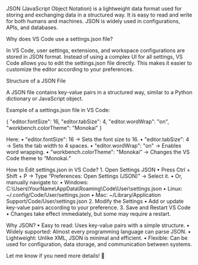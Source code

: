 JSON (JavaScript Object Notation) is a lightweight data format used for storing and exchanging data in a structured way. It is easy to read and write for both humans and machines. JSON is widely used in configurations, APIs, and databases.

Why does VS Code use a settings.json file?

In VS Code, user settings, extensions, and workspace configurations are stored in JSON format. Instead of using a complex UI for all settings, VS Code allows you to edit the settings.json file directly. This makes it easier to customize the editor according to your preferences.

Structure of a JSON File

A JSON file contains key-value pairs in a structured way, similar to a Python dictionary or JavaScript object.

Example of a settings.json file in VS Code:

{
  "editor.fontSize": 16,
  "editor.tabSize": 4,
  "editor.wordWrap": "on",
  "workbench.colorTheme": "Monokai"
}

Here:
	•	"editor.fontSize": 16 → Sets the font size to 16.
	•	"editor.tabSize": 4 → Sets the tab width to 4 spaces.
	•	"editor.wordWrap": "on" → Enables word wrapping.
	•	"workbench.colorTheme": "Monokai" → Changes the VS Code theme to “Monokai.”

How to Edit settings.json in VS Code?
	1.	Open Settings JSON
	•	Press Ctrl + Shift + P → Type “Preferences: Open Settings (JSON)” → Select it.
	•	Or, manually navigate to:
	•	Windows: C:\Users\YourName\AppData\Roaming\Code\User\settings.json
	•	Linux: ~/.config/Code/User/settings.json
	•	Mac: ~/Library/Application Support/Code/User/settings.json
	2.	Modify the Settings
	•	Add or update key-value pairs according to your preference.
	3.	Save and Restart VS Code
	•	Changes take effect immediately, but some may require a restart.

Why JSON?
	•	Easy to read: Uses key-value pairs with a simple structure.
	•	Widely supported: Almost every programming language can parse JSON.
	•	Lightweight: Unlike XML, JSON is minimal and efficient.
	•	Flexible: Can be used for configuration, data storage, and communication between systems.

Let me know if you need more details! 🚀